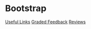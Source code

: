 # Bootstrap
[Useful Links](./useful-links.md)
[Graded Feedback](./graded-feedback.md)
[Reviews](./reviews.md)
